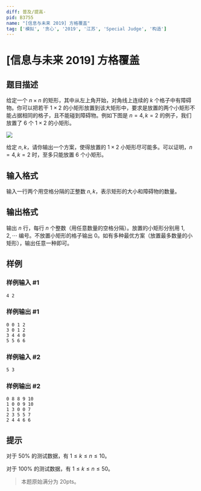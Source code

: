 ```yaml
---
diff: 普及/提高-
pid: B3755
name: "[信息与未来 2019] 方格覆盖"
tag: ['模拟', '贪心', '2019', '江苏', 'Special Judge', '构造']
---
```

# [信息与未来 2019] 方格覆盖
## 题目描述

给定一个 $n\times n$ 的矩形，其中从左上角开始，对角线上连续的 $k$ 个格子中有障碍物。你可以把若干 $1\times2$ 的小矩形放置到该大矩形中，要求是放置的两个小矩形不能占据相同的格子，且不能碰到障碍物。例如下图是 $n=4,k=2$ 的例子，我们放置了 $6$ 个 $1\times2$ 的小矩形。

![](https://cdn.luogu.com.cn/upload/image_hosting/ifmknyb8.png)

给定 $n,k$，请你输出一个方案，使得放置的 $1\times2$ 小矩形尽可能多。可以证明，$n=4,k=2$ 时，至多只能放置 $6$ 个小矩形。
## 输入格式

输入一行两个用空格分隔的正整数 $n,k$，表示矩形的大小和障碍物的数量。
## 输出格式

输出 $n$ 行，每行 $n$ 个整数（用任意数量的空格分隔）。放置的小矩形分别用 $1,2,\cdots$ 编号。不放置小矩形的格子输出 $0$。如有多种最优方案（放置最多数量的小矩形），输出任意一种即可。
## 样例

### 样例输入 #1
```
4 2
```
### 样例输出 #1
```
0 0 1 2
3 0 1 2
3 4 4 0
5 5 6 6
```
### 样例输入 #2
```
5 3
```
### 样例输出 #2
```
0 8 8 9 10
1 0 0 9 10
1 3 0 0 7
2 3 5 5 7
2 4 4 6 6
```
## 提示

对于 $50\%$ 的测试数据，有 $1\le k\le n\le10$。

对于 $100\%$ 的测试数据，有 $1\le k\le n\le50$。
> 本题原始满分为 $20\text{pts}$。
